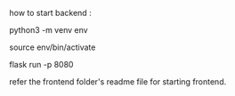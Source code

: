 
how to start backend :

python3 -m venv env

source env/bin/activate

flask run -p 8080

refer the frontend folder's readme file for starting frontend.
